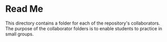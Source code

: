 
# Read Me
This directory contains a folder for each of the repository's collaborators. The purpose of the collaborator folders is to enable students to practice in small groups.
